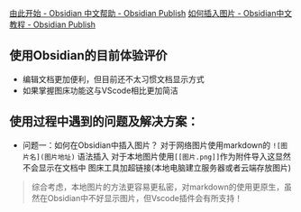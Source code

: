 [由此开始 - Obsidian 中文帮助 - Obsidian Publish](https://publish.obsidian.md/help-zh/%E7%94%B1%E6%AD%A4%E5%BC%80%E5%A7%8B)
[如何插入图片 - Obsidian中文教程 - Obsidian Publish](https://publish.obsidian.md/chinesehelp/03+%E6%95%99%E7%A8%8B/%E5%A6%82%E4%BD%95%E6%8F%92%E5%85%A5%E5%9B%BE%E7%89%87)
## 使用Obsidian的目前体验评价
- 编辑文档更加便利，但目前还不太习惯文档显示方式
- 如果掌握图床功能这与VScode相比更加简洁
## 使用过程中遇到的问题及解决方案：
- 问题一：如何在Obsidian中插入图片？
对于网络图片使用markdown的 `![图片名](图片地址)` 语法插入
对于本地图片使用`[[图片.png]]`作为附件导入这显然不会显示在文档中
图床工具加超链接(本地电脑建立服务器或者云端存放图片)
> 综合考虑，本地图片的方法更容易更私密，对markdown的使用更原生，虽然在Obsidian中不好显示图片，但Vscode插件会有所支持！


